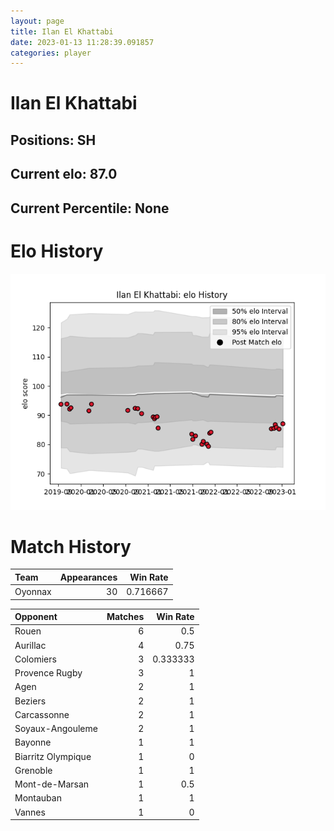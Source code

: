 ```yaml
---  
layout: page  
title: Ilan El Khattabi  
date: 2023-01-13 11:28:39.091857  
categories: player  
---
```

# Ilan El Khattabi

## Positions: SH

## Current elo: 87.0

## Current Percentile: None

# Elo History


![elo history](history_IlanElKhattabi.png)
# Match History


| Team    |   Appearances |   Win Rate |
|:--------|--------------:|-----------:|
| Oyonnax |            30 |   0.716667 |

| Opponent           |   Matches |   Win Rate |
|:-------------------|----------:|-----------:|
| Rouen              |         6 |   0.5      |
| Aurillac           |         4 |   0.75     |
| Colomiers          |         3 |   0.333333 |
| Provence Rugby     |         3 |   1        |
| Agen               |         2 |   1        |
| Beziers            |         2 |   1        |
| Carcassonne        |         2 |   1        |
| Soyaux-Angouleme   |         2 |   1        |
| Bayonne            |         1 |   1        |
| Biarritz Olympique |         1 |   0        |
| Grenoble           |         1 |   1        |
| Mont-de-Marsan     |         1 |   0.5      |
| Montauban          |         1 |   1        |
| Vannes             |         1 |   0        |